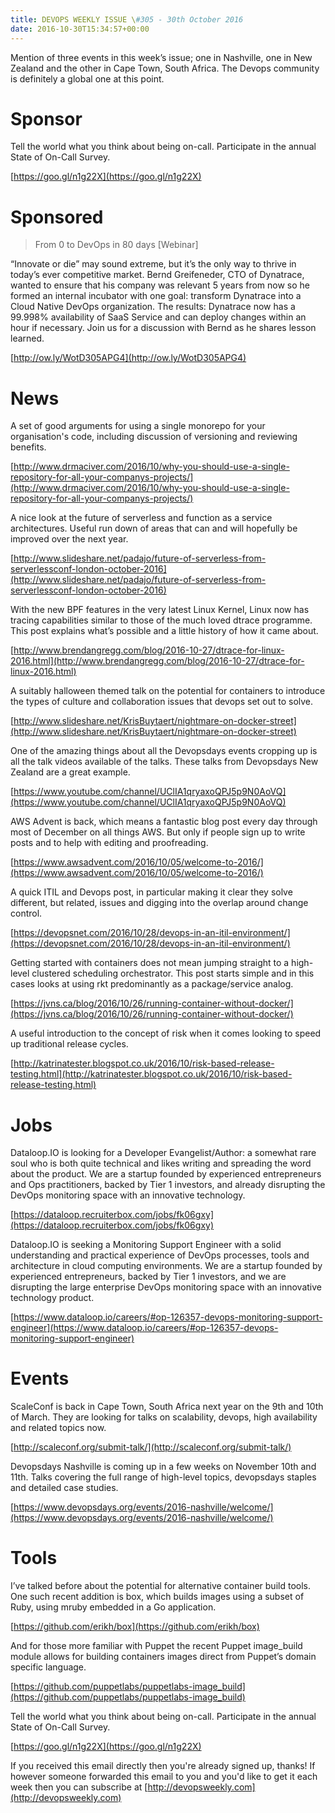 ```yaml
---
title: DEVOPS WEEKLY ISSUE \#305 - 30th October 2016 
date: 2016-10-30T15:34:57+00:00
---
```


Mention of three events in this week’s issue; one in Nashville, one in New Zealand and the other in Cape Town, South Africa. The Devops community is definitely a global one at this point.


Sponsor
======

Tell the world what you think about being on-call. Participate in the annual State of On-Call Survey.

[https://goo.gl/n1g22X](https://goo.gl/n1g22X)


Sponsored
========

>From 0 to DevOps in 80 days [Webinar]

“Innovate or die” may sound extreme, but it’s the only way to thrive in today’s ever competitive market. Bernd Greifeneder, CTO of Dynatrace, wanted to ensure that his company was relevant 5 years from now so he formed an internal incubator with one goal: transform Dynatrace into a Cloud Native DevOps organization. The results: Dynatrace now has a 99.998% availability of SaaS Service and can deploy changes within an hour if necessary. Join us for a discussion with Bernd as he shares lesson learned.

[http://ow.ly/WotD305APG4](http://ow.ly/WotD305APG4)


News
====

A set of good arguments for using a single monorepo for your organisation's code, including discussion of versioning and reviewing benefits.

[http://www.drmaciver.com/2016/10/why-you-should-use-a-single-repository-for-all-your-companys-projects/](http://www.drmaciver.com/2016/10/why-you-should-use-a-single-repository-for-all-your-companys-projects/)


A nice look at the future of serverless and function as a service architectures. Useful run down of areas that can and will hopefully be improved over the next year.

[http://www.slideshare.net/padajo/future-of-serverless-from-serverlessconf-london-october-2016](http://www.slideshare.net/padajo/future-of-serverless-from-serverlessconf-london-october-2016)


With the new BPF features in the very latest Linux Kernel, Linux now has tracing capabilities similar to those of the much loved dtrace programme. This post explains what’s possible and a little history of how it came about.

[http://www.brendangregg.com/blog/2016-10-27/dtrace-for-linux-2016.html](http://www.brendangregg.com/blog/2016-10-27/dtrace-for-linux-2016.html)


A suitably halloween themed talk on the potential for containers to introduce the types of culture and collaboration issues that devops set out to solve.

[http://www.slideshare.net/KrisBuytaert/nightmare-on-docker-street](http://www.slideshare.net/KrisBuytaert/nightmare-on-docker-street)


One of the amazing things about all the Devopsdays events cropping up is all the talk videos available of the talks. These talks from Devopsdays New Zealand are a great example.

[https://www.youtube.com/channel/UClIA1qryaxoQPJ5p9N0AoVQ](https://www.youtube.com/channel/UClIA1qryaxoQPJ5p9N0AoVQ)


AWS Advent is back, which means a fantastic blog post every day through most of December on all things AWS. But only if people sign up to write posts and to help with editing and proofreading.

[https://www.awsadvent.com/2016/10/05/welcome-to-2016/](https://www.awsadvent.com/2016/10/05/welcome-to-2016/)


A quick ITIL and Devops post, in particular making it clear they solve different, but related, issues and digging into the overlap around change control.

[https://devopsnet.com/2016/10/28/devops-in-an-itil-environment/](https://devopsnet.com/2016/10/28/devops-in-an-itil-environment/)


Getting started with containers does not mean jumping straight to a high-level clustered scheduling orchestrator. This post starts simple and in this cases looks at using rkt predominantly as a package/service analog.

[https://jvns.ca/blog/2016/10/26/running-container-without-docker/](https://jvns.ca/blog/2016/10/26/running-container-without-docker/)


A useful introduction to the concept of risk when it comes looking to speed up traditional release cycles.

[http://katrinatester.blogspot.co.uk/2016/10/risk-based-release-testing.html](http://katrinatester.blogspot.co.uk/2016/10/risk-based-release-testing.html)


Jobs
====

Dataloop.IO is looking for a Developer Evangelist/Author: a somewhat rare soul who is both quite technical and likes writing and spreading the word about the product. We are a startup founded by experienced entrepreneurs and Ops practitioners, backed by Tier 1 investors, and already disrupting the DevOps monitoring space with an innovative technology.

[https://dataloop.recruiterbox.com/jobs/fk06gxy](https://dataloop.recruiterbox.com/jobs/fk06gxy)


Dataloop.IO is seeking a Monitoring Support Engineer with a solid understanding and practical experience of DevOps processes, tools and architecture in cloud computing environments. We are a startup founded by experienced entrepreneurs, backed by Tier 1 investors, and we are disrupting the large enterprise DevOps monitoring space with an innovative technology product.

[https://www.dataloop.io/careers/#op-126357-devops-monitoring-support-engineer](https://www.dataloop.io/careers/#op-126357-devops-monitoring-support-engineer)


Events
======

ScaleConf is back in Cape Town, South Africa next year on the 9th and 10th of March. They are looking for talks on scalability, devops, high availability and related topics now.

[http://scaleconf.org/submit-talk/](http://scaleconf.org/submit-talk/)


Devopsdays Nashville is coming up in a few weeks on November 10th and 11th. Talks covering the full range of high-level topics, devopsdays staples and detailed case studies.

[https://www.devopsdays.org/events/2016-nashville/welcome/](https://www.devopsdays.org/events/2016-nashville/welcome/)


Tools
=====

I’ve talked before about the potential for alternative container build tools. One such recent addition is box, which builds images using a subset of Ruby, using mruby embedded in a Go application.

[https://github.com/erikh/box](https://github.com/erikh/box)


And for those more familiar with Puppet the recent Puppet image_build module allows for building containers images direct from Puppet’s domain specific language.

[https://github.com/puppetlabs/puppetlabs-image_build](https://github.com/puppetlabs/puppetlabs-image_build)


Tell the world what you think about being on-call. Participate in the annual State of On-Call Survey.

[https://goo.gl/n1g22X](https://goo.gl/n1g22X)


If you received this email directly then you're already signed up, thanks! If however someone forwarded this email to you and you'd like to get it each week then you can subscribe at [http://devopsweekly.com](http://devopsweekly.com)

